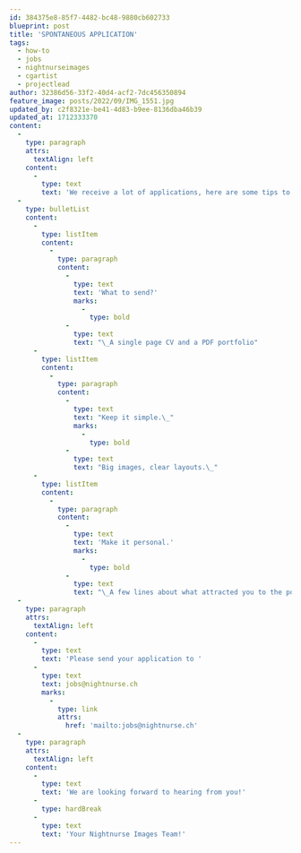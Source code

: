 ```yaml
---
id: 384375e8-85f7-4482-bc48-9880cb602733
blueprint: post
title: 'SPONTANEOUS APPLICATION'
tags:
  - how-to
  - jobs
  - nightnurseimages
  - cgartist
  - projectlead
author: 32386d56-33f2-40d4-acf2-7dc456350894
feature_image: posts/2022/09/IMG_1551.jpg
updated_by: c2f8321e-be41-4d83-b9ee-8136dba46b39
updated_at: 1712333370
content:
  -
    type: paragraph
    attrs:
      textAlign: left
    content:
      -
        type: text
        text: 'We receive a lot of applications, here are some tips to make sure you get noticed.'
  -
    type: bulletList
    content:
      -
        type: listItem
        content:
          -
            type: paragraph
            content:
              -
                type: text
                text: 'What to send?'
                marks:
                  -
                    type: bold
              -
                type: text
                text: "\_A single page CV and a PDF portfolio"
      -
        type: listItem
        content:
          -
            type: paragraph
            content:
              -
                type: text
                text: "Keep it simple.\_"
                marks:
                  -
                    type: bold
              -
                type: text
                text: "Big images, clear layouts.\_"
      -
        type: listItem
        content:
          -
            type: paragraph
            content:
              -
                type: text
                text: 'Make it personal.'
                marks:
                  -
                    type: bold
              -
                type: text
                text: "\_A few lines about what attracted you to the position."
  -
    type: paragraph
    attrs:
      textAlign: left
    content:
      -
        type: text
        text: 'Please send your application to '
      -
        type: text
        text: jobs@nightnurse.ch
        marks:
          -
            type: link
            attrs:
              href: 'mailto:jobs@nightnurse.ch'
  -
    type: paragraph
    attrs:
      textAlign: left
    content:
      -
        type: text
        text: 'We are looking forward to hearing from you!'
      -
        type: hardBreak
      -
        type: text
        text: 'Your Nightnurse Images Team!'
---
```

